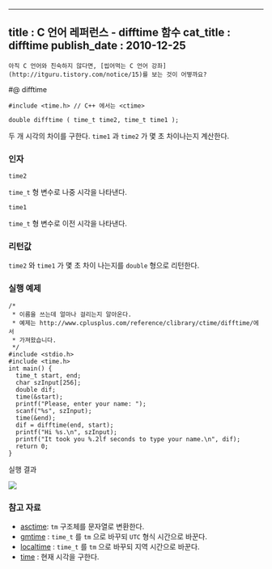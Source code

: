 ----------------
title : C 언어 레퍼런스 - difftime 함수
cat_title :  difftime
publish_date : 2010-12-25
--------------



```warning
아직 C 언어와 친숙하지 않다면, [씹어먹는 C 언어 강좌](http://itguru.tistory.com/notice/15)를 보는 것이 어떻까요?

```

#@ difftime

```info-format
#include <time.h> // C++ 에서는 <ctime>

double difftime ( time_t time2, time_t time1 );
```


두 개 시각의 차이를 구한다.
`time1` 과 `time2` 가 몇 초 차이나는지 계산한다.



###  인자




`time2`

  `time_t` 형 변수로 나중 시각을 나타낸다.

`time1`

  `time_t` 형 변수로 이전 시각을 나타낸다.



###  리턴값




`time2` 와 `time1` 가 몇 초 차이 나는지를 `double` 형으로 리턴한다.



###  실행 예제




```cpp-formatted
/*
 * 이름을 쓰는데 얼마나 걸리는지 알아온다.
 * 예제는 http://www.cplusplus.com/reference/clibrary/ctime/difftime/에서
 * 가져왔습니다. 
 */
#include <stdio.h>
#include <time.h>
int main() {
  time_t start, end;
  char szInput[256];
  double dif;
  time(&start);
  printf("Please, enter your name: ");
  scanf("%s", szInput);
  time(&end);
  dif = difftime(end, start);
  printf("Hi %s.\n", szInput);
  printf("It took you %.2lf seconds to type your name.\n", dif);
  return 0;
}
```


실행 결과


![](http://img1.daumcdn.net/thumb/R1920x0/?fname=http%3A%2F%2Fcfile29.uf.tistory.com%2Fimage%2F177A173A4D15F9B43D6540)



###  참고 자료


*  [asctime](http://itguru.tistory.com/116):  `tm` 구조체를 문자열로 변환한다.
*  [gmtime](http://itguru.tistory.com/119)  :  `time_t` 를 `tm` 으로 바꾸되 `UTC` 형식 시간으로 바꾼다.
*  [localtime](http://itguru.tistory.com/120)  :  `time_t` 를 `tm` 으로 바꾸되 지역 시간으로 바꾼다.
*  [time](http://itguru.tistory.com/114)  :  현재 시각을 구한다.